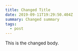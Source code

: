 ```yaml
---
title: Changed Title
date: 2019-09-11T19:29:50.404Z
summary: Changed summary
tags:
  - post
---
```

This is the changed body.
